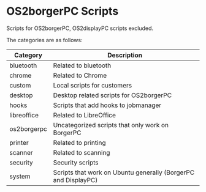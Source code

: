# OS2borgerPC Scripts

Scripts for OS2borgerPC, OS2displayPC scripts excluded.

The categories are as follows:

| Category      | Description                                                                |
| ------------- | ---------------------------------------------------------------------------|
| bluetooth     | Related to bluetooth                                                       |
| chrome        | Related to Chrome                                                          |
| custom        | Local scripts for customers                                                |
| desktop       | Desktop related scripts for OS2borgerPC                                    |
| hooks         | Scripts that add hooks to jobmanager                                       |
| libreoffice   | Related to LibreOffice                                                     |
| os2borgerpc   | Uncategorized scripts that only work on BorgerPC                           |
| printer       | Related to printing                                                        |
| scanner       | Related to scanning                                                        |
| security      | Security scripts                                                           |
| system        | Scripts that work on Ubuntu generally (BorgerPC and DisplayPC)             |
